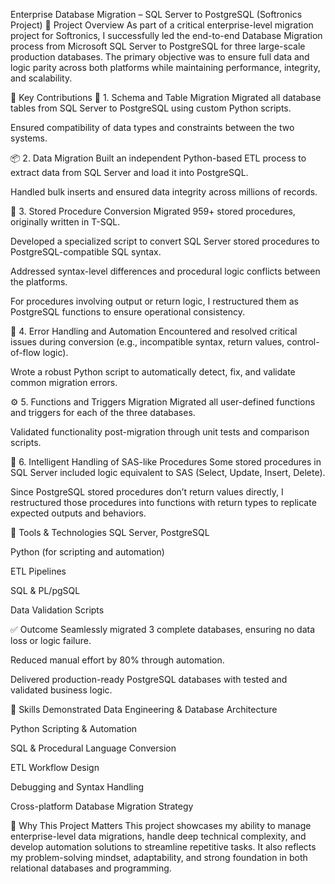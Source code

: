 Enterprise Database Migration – SQL Server to PostgreSQL (Softronics Project)
📌 Project Overview
As part of a critical enterprise-level migration project for Softronics, I successfully led the end-to-end Database Migration process from Microsoft SQL Server to PostgreSQL for three large-scale production databases. The primary objective was to ensure full data and logic parity across both platforms while maintaining performance, integrity, and scalability.

🚀 Key Contributions
🔁 1. Schema and Table Migration
Migrated all database tables from SQL Server to PostgreSQL using custom Python scripts.

Ensured compatibility of data types and constraints between the two systems.

📦 2. Data Migration
Built an independent Python-based ETL process to extract data from SQL Server and load it into PostgreSQL.

Handled bulk inserts and ensured data integrity across millions of records.

🧠 3. Stored Procedure Conversion
Migrated 959+ stored procedures, originally written in T-SQL.

Developed a specialized script to convert SQL Server stored procedures to PostgreSQL-compatible SQL syntax.

Addressed syntax-level differences and procedural logic conflicts between the platforms.

For procedures involving output or return logic, I restructured them as PostgreSQL functions to ensure operational consistency.

🧪 4. Error Handling and Automation
Encountered and resolved critical issues during conversion (e.g., incompatible syntax, return values, control-of-flow logic).

Wrote a robust Python script to automatically detect, fix, and validate common migration errors.

⚙️ 5. Functions and Triggers Migration
Migrated all user-defined functions and triggers for each of the three databases.

Validated functionality post-migration through unit tests and comparison scripts.

🔄 6. Intelligent Handling of SAS-like Procedures
Some stored procedures in SQL Server included logic equivalent to SAS (Select, Update, Insert, Delete).

Since PostgreSQL stored procedures don’t return values directly, I restructured those procedures into functions with return types to replicate expected outputs and behaviors.

🔧 Tools & Technologies
SQL Server, PostgreSQL

Python (for scripting and automation)

ETL Pipelines

SQL & PL/pgSQL

Data Validation Scripts

✅ Outcome
Seamlessly migrated 3 complete databases, ensuring no data loss or logic failure.

Reduced manual effort by 80% through automation.

Delivered production-ready PostgreSQL databases with tested and validated business logic.

🎯 Skills Demonstrated
Data Engineering & Database Architecture

Python Scripting & Automation

SQL & Procedural Language Conversion

ETL Workflow Design

Debugging and Syntax Handling

Cross-platform Database Migration Strategy

📌 Why This Project Matters
This project showcases my ability to manage enterprise-level data migrations, handle deep technical complexity, and develop automation solutions to streamline repetitive tasks. It also reflects my problem-solving mindset, adaptability, and strong foundation in both relational databases and programming.
